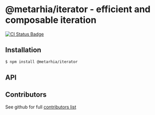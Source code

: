 # @metarhia/iterator - efficient and composable iteration

[![CI Status Badge](https://github.com/metarhia/iterator/workflows/Tests/badge.svg?branch=master)](https://github.com/metarhia/iterator/actions?query=workflow%3A%22Tests%22+branch%3Amaster)

## Installation

```bash
$ npm install @metarhia/iterator
```

## API

## Contributors

See github for full [contributors list](https://github.com/metarhia/iterator/graphs/contributors)

